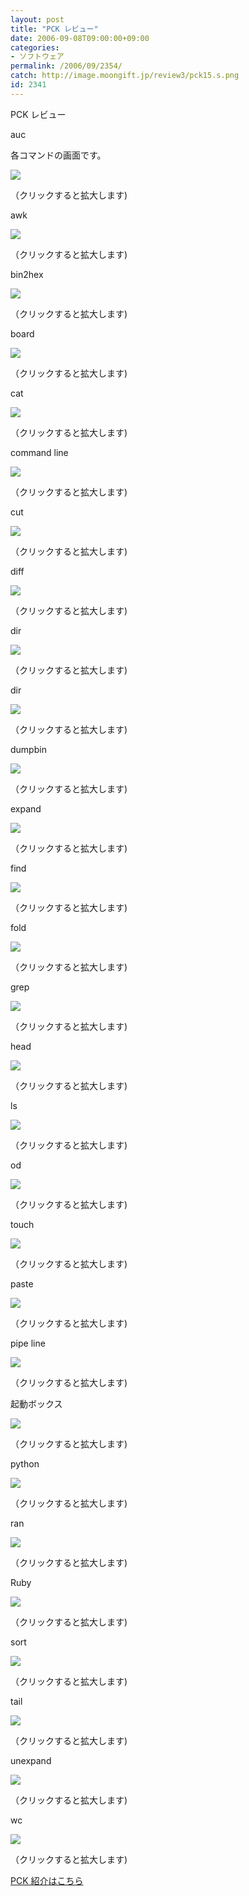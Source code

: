 ```yaml
---
layout: post
title: "PCK レビュー"
date: 2006-09-08T09:00:00+09:00
categories:
- ソフトウェア
permalink: /2006/09/2354/
catch: http://image.moongift.jp/review3/pck15.s.png
id: 2341
---
```

PCK レビュー  
<!--more-->

auc

  

各コマンドの画面です。

  

[![](http://image.moongift.jp/review3/pck1.s.png)](http://image.moongift.jp/review3/pck1.png)  
  
（クリックすると拡大します)

  

awk

  

[![](http://image.moongift.jp/review3/pck2.s.png)](http://image.moongift.jp/review3/pck2.png)  
  
（クリックすると拡大します)

  

bin2hex

  

[![](http://image.moongift.jp/review3/pck3.s.png)](http://image.moongift.jp/review3/pck3.png)  
  
（クリックすると拡大します)

  

board

  

[![](http://image.moongift.jp/review3/pck4.s.png)](http://image.moongift.jp/review3/pck4.png)  
  
（クリックすると拡大します)

  

cat

  

[![](http://image.moongift.jp/review3/pck5.s.png)](http://image.moongift.jp/review3/pck5.png)  
  
（クリックすると拡大します)

  

command line

  

[![](http://image.moongift.jp/review3/pck6.s.png)](http://image.moongift.jp/review3/pck6.png)  
  
（クリックすると拡大します)

  

cut

  

[![](http://image.moongift.jp/review3/pck7.s.png)](http://image.moongift.jp/review3/pck7.png)  
  
（クリックすると拡大します)

  

diff

  

[![](http://image.moongift.jp/review3/pck8.s.png)](http://image.moongift.jp/review3/pck8.png)  
  
（クリックすると拡大します)

  

dir

  

[![](http://image.moongift.jp/review3/pck9.s.png)](http://image.moongift.jp/review3/pck9.png)  
  
（クリックすると拡大します)

  

dir

  

[![](http://image.moongift.jp/review3/pck10.s.png)](http://image.moongift.jp/review3/pck10.png)  
  
（クリックすると拡大します)

  

dumpbin

  

[![](http://image.moongift.jp/review3/pck11.s.png)](http://image.moongift.jp/review3/pck11.png)  
  
（クリックすると拡大します)

  

expand

  

[![](http://image.moongift.jp/review3/pck12.s.png)](http://image.moongift.jp/review3/pck12.png)  
  
（クリックすると拡大します)

  

find

  

[![](http://image.moongift.jp/review3/pck13.s.png)](http://image.moongift.jp/review3/pck13.png)  
  
（クリックすると拡大します)

  

fold

  

[![](http://image.moongift.jp/review3/pck14.s.png)](http://image.moongift.jp/review3/pck14.png)  
  
（クリックすると拡大します)

  

grep

  

[![](http://image.moongift.jp/review3/pck15.s.png)](http://image.moongift.jp/review3/pck15.png)  
  
（クリックすると拡大します)

  

head

  

[![](http://image.moongift.jp/review3/pck16.s.png)](http://image.moongift.jp/review3/pck16.png)  
  
（クリックすると拡大します)

  

ls

  

[![](http://image.moongift.jp/review3/pck17.s.png)](http://image.moongift.jp/review3/pck17.png)  
  
（クリックすると拡大します)

  

od

  

[![](http://image.moongift.jp/review3/pck18.s.png)](http://image.moongift.jp/review3/pck18.png)  
  
（クリックすると拡大します)

  

touch

  

[![](http://image.moongift.jp/review3/pck19.s.png)](http://image.moongift.jp/review3/pck19.png)  
  
（クリックすると拡大します)

  

paste

  

[![](http://image.moongift.jp/review3/pck20.s.png)](http://image.moongift.jp/review3/pck20.png)  
  
（クリックすると拡大します)

  

pipe line

  

[![](http://image.moongift.jp/review3/pck21.s.png)](http://image.moongift.jp/review3/pck21.png)  
  
（クリックすると拡大します)

  

起動ボックス

  

[![](http://image.moongift.jp/review3/pck22.s.png)](http://image.moongift.jp/review3/pck22.png)  
  
（クリックすると拡大します)

  

python

  

[![](http://image.moongift.jp/review3/pck23.s.png)](http://image.moongift.jp/review3/pck23.png)  
  
（クリックすると拡大します)

  

ran

  

[![](http://image.moongift.jp/review3/pck24.s.png)](http://image.moongift.jp/review3/pck24.png)  
  
（クリックすると拡大します)

  

Ruby

  

[![](http://image.moongift.jp/review3/pck25.s.png)](http://image.moongift.jp/review3/pck25.png)  
  
（クリックすると拡大します)

  

sort

  

[![](http://image.moongift.jp/review3/pck26.s.png)](http://image.moongift.jp/review3/pck26.png)  
  
（クリックすると拡大します)

  

tail

  

[![](http://image.moongift.jp/review3/pck27.s.png)](http://image.moongift.jp/review3/pck27.png)  
  
（クリックすると拡大します)

  

unexpand

  

[![](http://image.moongift.jp/review3/pck28.s.png)](http://image.moongift.jp/review3/pck28.png)  
  
（クリックすると拡大します)

  

wc

  

[![](http://image.moongift.jp/review3/pck29.s.png)](http://image.moongift.jp/review3/pck29.png)  
  
（クリックすると拡大します)

  

[PCK 紹介はこちら](http://fw.moongift.jp/intro/i-2353.html)

